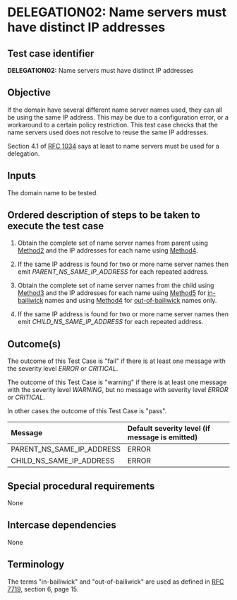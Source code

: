 # DELEGATION02: Name servers must have distinct IP addresses

## Test case identifier

**DELEGATION02:** Name servers must have distinct IP addresses

## Objective

If the domain have several different name server names used, they can all
be using the same IP address. This may be due to a configuration error, or
a workaround to a certain policy restriction. This test case checks that
the name servers used does not resolve to reuse the same IP addresses.

Section 4.1 of [RFC 1034] says at least
to name servers must be used for a delegation.

## Inputs

The domain name to be tested.

## Ordered description of steps to be taken to execute the test case

1. Obtain the complete set of name server names from parent using 
   [Method2] and the IP addresses for each name using [Method4].

2. If the same IP address is found for two or more name server names 
   then emit *PARENT_NS_SAME_IP_ADDRESS* for each repeated address.

3. Obtain the complete set of name server names from the child using 
   [Method3] and the IP addresses for each name using [Method5] for
   [in-bailiwick] names and using [Method4] for [out-of-bailiwick] 
   names only.

4. If the same IP address is found for two or more name server names 
   then emit *CHILD_NS_SAME_IP_ADDRESS* for each repeated address.

## Outcome(s)

The outcome of this Test Case is "fail" if there is at least one message
with the severity level *ERROR* or *CRITICAL*.

The outcome of this Test Case is "warning" if there is at least one message
with the severity level *WARNING*, but no message with severity level
*ERROR* or *CRITICAL*.

In other cases the outcome of this Test Case is "pass".

Message                       | Default severity level (if message is emitted)
:-----------------------------|:-----------------------------------
PARENT_NS_SAME_IP_ADDRESS     | ERROR
CHILD_NS_SAME_IP_ADDRESS      | ERROR


## Special procedural requirements

None 

## Intercase dependencies

None


## Terminology

The terms "in-bailiwick" and "out-of-bailiwick" are used as defined
in [RFC 7719], section 6, page 15.

[RFC 7719]: https://tools.ietf.org/html/rfc7719

[RFC 1034]: https://tools.ietf.org/html/rfc1034

[Method2]:  ../Methods.md#method-2-obtain-glue-name-records-from-parent

[Method3]:  ../Methods.md#method-3-obtain-name-servers-from-child

[Method4]:  ../Methods.md#method-4-obtain-glue-address-records-from-parent

[Method5]:  ../Methods.md#method-5-obtain-the-name-server-address-records-from-child

[in-bailiwick]:     #terminology

[out-of-bailiwick]: #terminology

